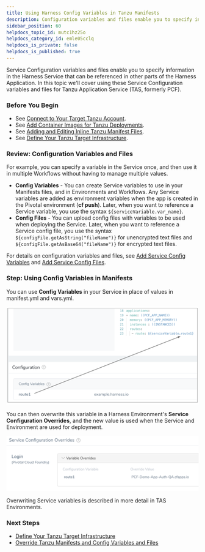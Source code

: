 ```yaml
---
title: Using Harness Config Variables in Tanzu Manifests
description: Configuration variables and files enable you to specify information in the Service that can be referenced in other parts of the Harness Application.
sidebar_position: 60 
helpdocs_topic_id: mutc1hz25o
helpdocs_category_id: emle05cclq
helpdocs_is_private: false
helpdocs_is_published: true
---
```


Service Configuration variables and files enable you to specify information in the Harness Service that can be referenced in other parts of the Harness Application. In this topic we'll cover using these Service Configuration variables and files for Tanzu Application Service (TAS, formerly PCF).


### Before You Begin

* See [Connect to Your Target Tanzu Account](connect-to-your-target-pcf-account.md).
* See [Add Container Images for Tanzu Deployments](add-container-images-for-pcf-deployments.md).
* See [Adding and Editing Inline Tanzu Manifest Files](adding-and-editing-inline-pcf-manifest-files.md).
* See [Define Your Tanzu Target Infrastructure](define-your-pcf-target-infrastructure.md).

### Review: Configuration Variables and Files

For example, you can specify a variable in the Service once, and then use it in multiple Workflows without having to manage multiple values.

* **Config Variables** - You can create Service variables to use in your Manifests files, and in Environments and Workflows. Any Service variables are added as environment variables when the app is created in the Pivotal environment (**cf push**). Later, when you want to reference a Service variable, you use the syntax `${serviceVariable.var_name}`.
* **Config Files** - You can upload config files with variables to be used when deploying the Service. Later, when you want to reference a Service config file, you use the syntax `${configFile.getAsString("fileName")}` for unencrypted text files and `${configFile.getAsBase64("fileName")}` for encrypted text files.

For details on configuration variables and files, see [Add Service Config Variables](../model-cd-pipeline/setup-services/add-service-level-config-variables.md) and [Add Service Config Files](../model-cd-pipeline/setup-services/add-service-level-configuration-files.md).

### Step: Using Config Variables in Manifests

You can use **Config Variables** in your Service in place of values in manifest.yml and vars.yml.

![](./static/using-harness-config-variables-in-pcf-manifests-45.png)

You can then overwrite this variable in a Harness Environment's **Service Configuration Overrides**, and the new value is used when the Service and Environment are used for deployment.

![](./static/using-harness-config-variables-in-pcf-manifests-46.png)

Overwriting Service variables is described in more detail in TAS Environments.

### Next Steps

* [Define Your Tanzu Target Infrastructure](define-your-pcf-target-infrastructure.md)
* [Override Tanzu Manifests and Config Variables and Files](override-pcf-manifests-and-config-variables-and-files.md)

